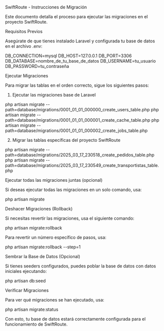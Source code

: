 SwiftRoute - Instrucciones de Migración

Este documento detalla el proceso para ejecutar las migraciones en el proyecto SwiftRoute.

Requisitos Previos

Asegúrate de que tienes instalado Laravel y configurada tu base de datos en el archivo .env:

DB_CONNECTION=mysql
DB_HOST=127.0.0.1
DB_PORT=3306
DB_DATABASE=nombre_de_tu_base_de_datos
DB_USERNAME=tu_usuario
DB_PASSWORD=tu_contraseña

Ejecutar Migraciones

Para migrar las tablas en el orden correcto, sigue los siguientes pasos:

1. Ejecutar las migraciones base de Laravel

php artisan migrate --path=database/migrations/0001_01_01_000000_create_users_table.php
php artisan migrate --path=database/migrations/0001_01_01_000001_create_cache_table.php
php artisan migrate --path=database/migrations/0001_01_01_000002_create_jobs_table.php

2. Migrar las tablas específicas del proyecto SwiftRoute

php artisan migrate --path=database/migrations/2025_03_17_230518_create_pedidos_table.php
php artisan migrate --path=database/migrations/2025_03_17_230549_create_transportistas_table.php

Ejecutar todas las migraciones juntas (opcional)

Si deseas ejecutar todas las migraciones en un solo comando, usa:

php artisan migrate

Deshacer Migraciones (Rollback)

Si necesitas revertir las migraciones, usa el siguiente comando:

php artisan migrate:rollback

Para revertir un número específico de pasos, usa:

php artisan migrate:rollback --step=1

Sembrar la Base de Datos (Opcional)

Si tienes seeders configurados, puedes poblar la base de datos con datos iniciales ejecutando:

php artisan db:seed

Verificar Migraciones

Para ver qué migraciones se han ejecutado, usa:

php artisan migrate:status

Con esto, tu base de datos estará correctamente configurada para el funcionamiento de SwiftRoute.


